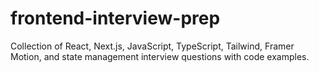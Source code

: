 # frontend-interview-prep
Collection of React, Next.js, JavaScript, TypeScript, Tailwind, Framer Motion, and state management interview questions with code examples.
